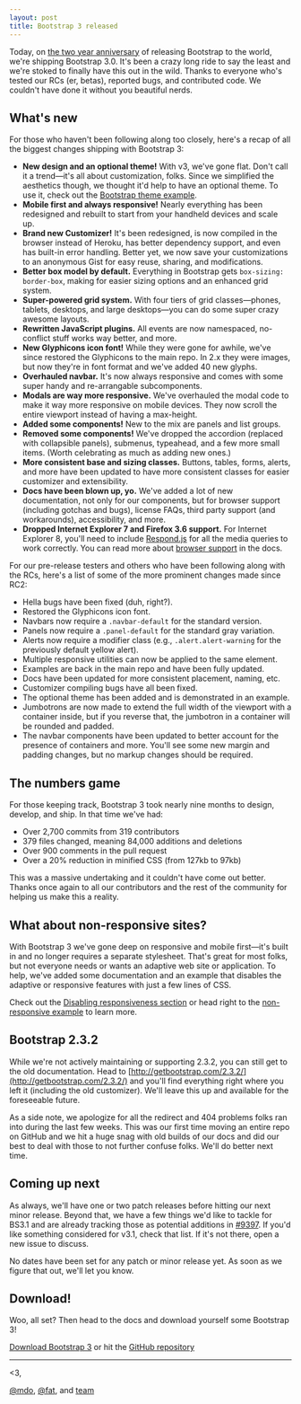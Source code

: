 ```yaml
---
layout: post
title: Bootstrap 3 released
---
```



Today, on [the two year anniversary](https://twitter.com/mdo/statuses/104620039650557952) of releasing Bootstrap to the world, we're shipping Bootstrap 3.0. It's been a crazy long ride to say the least and we're stoked to finally have this out in the wild. Thanks to everyone who's tested our RCs (er, betas), reported bugs, and contributed code. We couldn't have done it without you beautiful nerds.


## What's new

For those who haven't been following along too closely, here's a recap of all the biggest changes shipping with Bootstrap 3:

* **New design and an optional theme!** With v3, we've gone flat. Don't call it a trend—it's all about customization, folks. Since we simplified the aesthetics though, we thought it'd help to have an optional theme. To use it, check out the [Bootstrap theme example](http://getbootstrap.com/examples/theme/).
* **Mobile first and always responsive!** Nearly everything has been redesigned and rebuilt to start from your handheld devices and scale up.
* **Brand new Customizer!** It's been redesigned, is now compiled in the browser instead of Heroku, has better dependency support, and even has built-in error handling. Better yet, we now save your customizations to an anonymous Gist for easy reuse, sharing, and modifications.
* **Better box model by default.** Everything in Bootstrap gets `box-sizing: border-box`, making for easier sizing options and an enhanced grid system.
* **Super-powered grid system.** With four tiers of grid classes—phones, tablets, desktops, and large desktops—you can do some super crazy awesome layouts.
* **Rewritten JavaScript plugins.** All events are now namespaced, no-conflict stuff works way better, and more.
* **New Glyphicons icon font!** While they were gone for awhile, we've since restored the Glyphicons to the main repo. In 2.x they were images, but now they're in font format and we've added 40 new glyphs.
* **Overhauled navbar.** It's now always responsive and comes with some super handy and re-arrangable subcomponents.
* **Modals are way more responsive.** We've overhauled the modal code to make it way more responsive on mobile devices. They now scroll the entire viewport instead of having a max-height.
* **Added some components!** New to the mix are panels and list groups.
* **Removed some components!** We've dropped the accordion (replaced with collapsible panels), submenus, typeahead, and a few more small items. (Worth celebrating as much as adding new ones.)
* **More consistent base and sizing classes.** Buttons, tables, forms, alerts, and more have been updated to have more consistent classes for easier customizer and extensibility.
* **Docs have been blown up, yo.** We've added a lot of new documentation, not only for our components, but for browser support (including gotchas and bugs), license FAQs, third party support (and workarounds), accessibility, and more.
* **Dropped Internet Explorer 7 and Firefox 3.6 support.** For Internet Explorer 8, you'll need to include [Respond.js](https://github.com/scottjehl/Respond) for all the media queries to work correctly. You can read more about [browser support](http://getbootstrap.com/getting-started/#browser-support) in the docs.

For our pre-release testers and others who have been following along with the RCs, here's a list of some of the more prominent changes made since RC2:

* Hella bugs have been fixed (duh, right?).
* Restored the Glyphicons icon font.
* Navbars now require a `.navbar-default` for the standard version.
* Panels now require a `.panel-default` for the standard gray variation.
* Alerts now require a modifier class (e.g., `.alert.alert-warning` for the previously default yellow alert).
* Multiple responsive utilities can now be applied to the same element.
* Examples are back in the main repo and have been fully updated.
* Docs have been updated for more consistent placement, naming, etc.
* Customizer compiling bugs have all been fixed.
* The optional theme has been added and is demonstrated in an example.
* Jumbotrons are now made to extend the full width of the viewport with a container inside, but if you reverse that, the jumbotron in a container will be rounded and padded.
* The navbar components have been updated to better account for the presence of containers and more. You'll see some new margin and padding changes, but no markup changes should be required.


## The numbers game

For those keeping track, Bootstrap 3 took nearly nine months to design, develop, and ship. In that time we've had:

* Over 2,700 commits from 319 contributors
* 379 files changed, meaning 84,000 additions and deletions
* Over 900 comments in the pull request
* Over a 20% reduction in minified CSS (from 127kb to 97kb)

This was a massive undertaking and it couldn't have come out better. Thanks once again to all our contributors and the rest of the community for helping us make this a reality.


## What about non-responsive sites?

With Bootstrap 3 we've gone deep on responsive and mobile first—it's built in and no longer requires a separate stylesheet. That's great for most folks, but not everyone needs or wants an adaptive web site or application. To help, we've added some documentation and an example that disables the adaptive or responsive features with just a few lines of CSS.

Check out the [Disabling responsiveness section](http://getbootstrap.com/getting-started/#disable-responsive) or head right to the [non-responsive example](http://getbootstrap.com/examples/non-responsive/) to learn more.


## Bootstrap 2.3.2

While we're not actively maintaining or supporting 2.3.2, you can still get to the old documentation. Head to [http://getbootstrap.com/2.3.2/](http://getbootstrap.com/2.3.2/) and you'll find everything right where you left it (including the old customizer). We'll leave this up and available for the foreseeable future.

As a side note, we apologize for all the redirect and 404 problems folks ran into during the last few weeks. This was our first time moving an entire repo on GitHub and we hit a huge snag with old builds of our docs and did our best to deal with those to not further confuse folks. We'll do better next time.


## Coming up next

As always, we'll have one or two patch releases before hitting our next minor release. Beyond that, we have a few things we'd like to tackle for BS3.1 and are already tracking those as potential additions in [#9397](https://github.com/twbs/bootstrap/issues/9397). If you'd like something considered for v3.1, check that list. If it's not there, open a new issue to discuss.

No dates have been set for any patch or minor release yet. As soon as we figure that out, we'll let you know.


## Download!

Woo, all set? Then head to the docs and download yourself some Bootstrap 3!

<a class="btn-link" href="https://github.com/twbs/bootstrap/archive/v3.0.0">Download Bootstrap 3</a> or hit the [GitHub repository](https://github.com/twbs/bootstrap)


-----

<3,

[@mdo](https://twitter.com/mdo), [@fat](https://twitter.com/fat), and [team](https://github.com/twbs/bootstrap/contributors)
